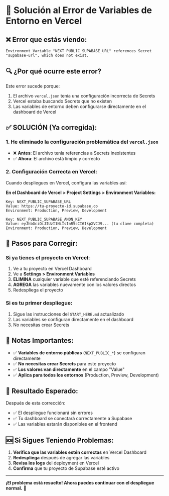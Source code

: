 # 🚨 Solución al Error de Variables de Entorno en Vercel

## ❌ Error que estás viendo:
```
Environment Variable "NEXT_PUBLIC_SUPABASE_URL" references Secret "supabase-url", which does not exist.
```

## 🔍 ¿Por qué ocurre este error?

Este error sucede porque:
1. El archivo `vercel.json` tenía una configuración incorrecta de Secrets
2. Vercel estaba buscando Secrets que no existen
3. Las variables de entorno deben configurarse directamente en el dashboard de Vercel

## ✅ SOLUCIÓN (Ya corregida):

### 1. He eliminado la configuración problemática del `vercel.json`
- ❌ **Antes**: El archivo tenía referencias a Secrets inexistentes
- ✅ **Ahora**: El archivo está limpio y correcto

### 2. Configuración Correcta en Vercel:

Cuando despliegues en Vercel, configura las variables así:

**En el Dashboard de Vercel > Project Settings > Environment Variables:**

```
Key: NEXT_PUBLIC_SUPABASE_URL
Value: https://tu-proyecto-id.supabase.co
Environment: Production, Preview, Development
```

```
Key: NEXT_PUBLIC_SUPABASE_ANON_KEY  
Value: eyJhbGciOiJIUzI1NiIsInR5cCI6IkpXVCJ9... (tu clave completa)
Environment: Production, Preview, Development
```

## 🔧 Pasos para Corregir:

### Si ya tienes el proyecto en Vercel:
1. Ve a tu proyecto en Vercel Dashboard
2. Ve a **Settings > Environment Variables**
3. **ELIMINA** cualquier variable que esté referenciando Secrets
4. **AGREGA** las variables nuevamente con los valores directos
5. Redespliega el proyecto

### Si es tu primer despliegue:
1. Sigue las instrucciones del `START_HERE.md` actualizado
2. Las variables se configuran directamente en el dashboard
3. No necesitas crear Secrets

## 📝 Notas Importantes:

- ✅ **Variables de entorno públicas** (`NEXT_PUBLIC_*`) se configuran directamente
- ✅ **No necesitas crear Secrets** para este proyecto
- ✅ **Los valores van directamente** en el campo "Value"
- ✅ **Aplica para todos los entornos** (Production, Preview, Development)

## 🚀 Resultado Esperado:

Después de esta corrección:
- ✅ El despliegue funcionará sin errores
- ✅ Tu dashboard se conectará correctamente a Supabase
- ✅ Las variables estarán disponibles en el frontend

## 🆘 Si Sigues Teniendo Problemas:

1. **Verifica que las variables estén correctas** en Vercel Dashboard
2. **Redespliega** después de agregar las variables
3. **Revisa los logs** del deployment en Vercel
4. **Confirma** que tu proyecto de Supabase esté activo

---

**¡El problema está resuelto! Ahora puedes continuar con el despliegue normal.** 🎉
